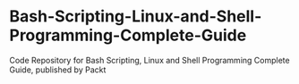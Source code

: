 # Bash-Scripting-Linux-and-Shell-Programming-Complete-Guide
Code Repository for Bash Scripting, Linux and Shell Programming Complete Guide, published by Packt

